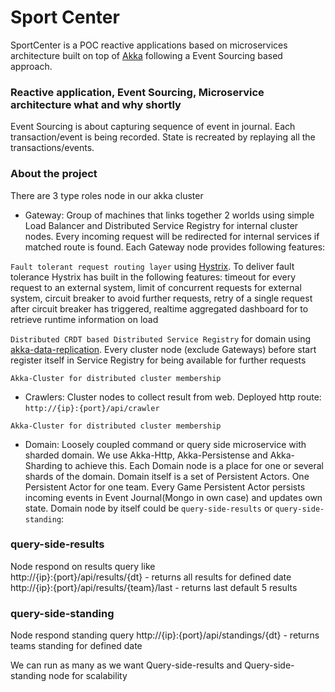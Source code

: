 Sport Center
================
SportCenter is a POC reactive applications based on microservices architecture built on top of [Akka](akka.io) following a Event Sourcing based approach.

### Reactive application, Event Sourcing, Microservice architecture what and why shortly ###

Event Sourcing is about capturing sequence of event in journal. Each transaction/event is being recorded. State is recreated by replaying all the transactions/events.

### About the project ###
There are 3 type roles node in our akka cluster 

* Gateway:  Group of machines that links together 2 worlds using simple Load Balancer and Distributed Service Registry for internal cluster nodes. Every incoming request will be redirected for internal services if matched route is found. Each Gateway node provides following features:             

`Fault tolerant request routing layer` using [Hystrix]( http://hystrix.github.com). To deliver fault tolerance Hystrix has built in the following features:
timeout for every request to an external system, limit of concurrent requests for external system, circuit breaker to avoid further requests, retry of a single request after circuit breaker has triggered, realtime aggregated dashboard for to retrieve runtime information on load
  
`Distributed CRDT based Distributed Service Registry` for domain using [akka-data-replication](https://github.com/patriknw/akka-data-replication). Every cluster node (exclude Gateways) before start register itself in Service Registry for being available for further requests

`Akka-Cluster for distributed cluster membership`
  
* Crawlers:  Cluster nodes to collect result from web. Deployed http route: `http://{ip}:{port}/api/crawler`

`Akka-Cluster for distributed cluster membership`
  
* Domain:  Loosely coupled command or query side microservice with sharded domain. We use Akka-Http, Akka-Persistense and Akka-Sharding to achieve this. Each Domain node is a place for one or several shards of the domain. Domain itself is a set of Persistent Actors.
One Persistent Actor for one team. Every Game Persistent Actor persists incoming events in Event Journal(Mongo in own case) and updates own state.
Domain node by itself could be `query-side-results` or `query-side-standing`:

### query-side-results ### 
Node respond on results query like                  
  http://{ip}:{port}/api/results/{dt} - returns all results for defined date              
  http://{ip}:{port}/api/results/{team}/last - returns last default 5 results
                    
### query-side-standing ### 
Node respond standing query 
  http://{ip}:{port}/api/standings/{dt} - returns teams standing for defined date              

We can run as many as we want Query-side-results and Query-side-standing node for scalability 
